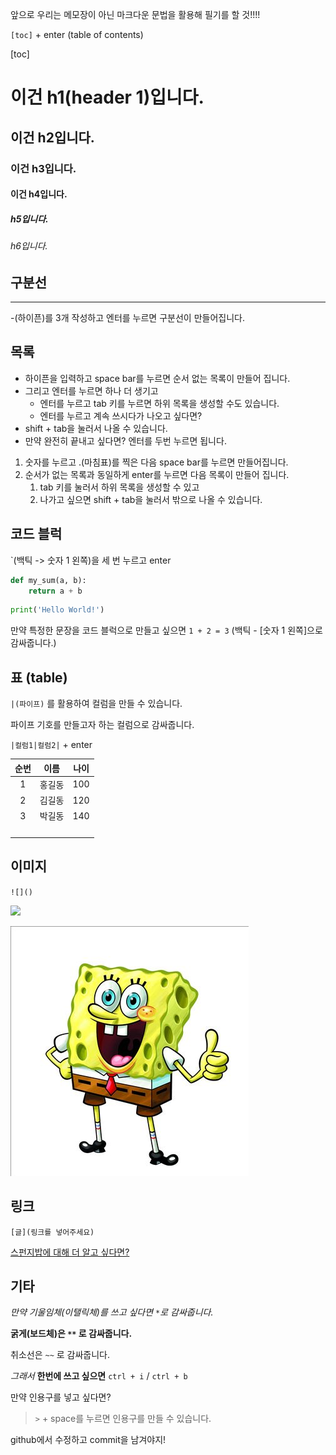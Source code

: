 앞으로 우리는 메모장이 아닌 마크다운 문법을 활용해 필기를 할 것!!!!



`[toc]` + enter (table of contents)

[toc]





# 이건 h1(header 1)입니다.

## 이건 h2입니다.

### 이건 h3입니다.

#### 이건 h4입니다.

##### h5입니다.

###### h6입니다.



## 구분선

---

-(하이픈)를 3개 작성하고 엔터를 누르면 구분선이 만들어집니다.



## 목록

- 하이픈을 입력하고 space bar를 누르면 순서 없는 목록이 만들어 집니다.
- 그리고 엔터를 누르면 하나 더 생기고
  - 엔터를 누르고 tab 키를 누르면 하위 목록을 생성할 수도 있습니다. 
  - 엔터를 누르고 계속 쓰시다가 나오고 싶다면?
- shift + tab을 눌러서 나올 수 있습니다. 
- 만약 완전히 끝내고 싶다면? 엔터를 두번 누르면 됩니다.



1. 숫자를 누르고 .(마침표)를 찍은 다음 space bar를 누르면 만들어집니다.
2. 순서가 없는 목록과 동일하게 enter를 누르면 다음 목록이 만들어 집니다.
   1. tab 키를 눌러서 하위 목록을 생성할 수 있고
   2. 나가고 싶으면 shift + tab을 눌러서 밖으로 나올 수 있습니다.



## 코드 블럭

`(백틱 -> 숫자 1 왼쪽)을 세 번 누르고 enter

```python
def my_sum(a, b):
    return a + b
```

```python
print('Hello World!')
```

만약 특정한 문장을 코드 블럭으로 만들고 싶으면 `1 + 2 = 3` (백틱 - [숫자 1 왼쪽]으로 감싸줍니다.)





## 표 (table)

`|(파이프)` 를 활용하여 컬럼을 만들 수 있습니다. 

파이프 기호를 만들고자 하는 컬럼으로 감싸줍니다.

`|컬럼1|컬럼2|` + enter 

| 순번 | 이름   | 나이 |
| :--: | ------ | ---- |
|  1   | 홍길동 | 100  |
|  2   | 김길동 | 120  |
|  3   | 박길동 | 140  |
|      |        |      |
|      |        |      |
|      |        |      |
|      |        |      |



## 이미지

`![]()`

![](C:\Users\campusseven05\Desktop\TIL\cute.jpg)

![cute](md-images/cute.jpg)



## 링크

`[글](링크를 넣어주세요)`

[스펀지밥에 대해 더 알고 싶다면?](https://namu.wiki/w/%EB%84%A4%EB%AA%A8%EB%B0%94%EC%A7%80%20%EC%8A%A4%ED%8F%B0%EC%A7%80%EB%B0%A5)





## 기타

*만약 기울임체(이탤릭체)를 쓰고 싶다면 `*`로 감싸줍니다.*

**굵게(보드체)은 `**` 로 감싸줍니다.**

취소선은 `~~` 로 감싸줍니다.



*그래서* **한번에 쓰고 싶으면**  `ctrl + i` / `ctrl + b`



만약 인용구를 넣고 싶다면?

> `>` + space를 누르면 인용구를 만들 수 있습니다. 

github에서 수정하고 commit을 남겨야지!
